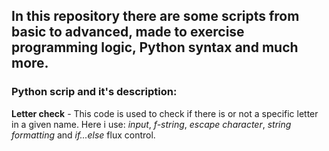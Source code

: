 ## In this repository there are some scripts from basic to advanced, made to exercise programming logic, Python syntax and much more.

### Python scrip and it's description:
**Letter check** - This code is used to check if there is or not a specific letter in a given name. Here i use: *input*, *f-string*, *escape character*, *string formatting* and *if...else* flux control.
